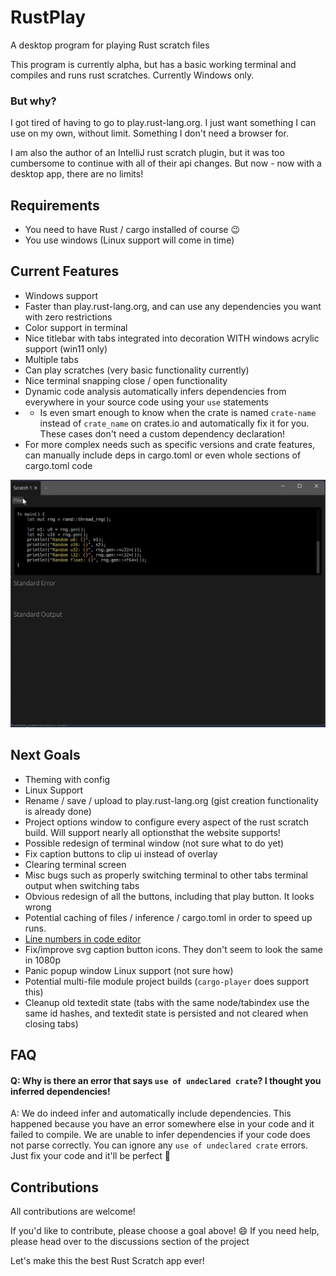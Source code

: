 # RustPlay
A desktop program for playing Rust scratch files

This program is currently alpha, but has a basic working terminal and compiles and runs rust scratches.
Currently Windows only.

### But why?
I got tired of having to go to play.rust-lang.org. I just want something I can use on my own, without limit. Something I don't need a browser for.

I am also the author of an IntelliJ rust scratch plugin, but it was too cumbersome to continue with all of their api changes. But now - now with a desktop app, there are no limits!

## Requirements
- You need to have Rust / cargo installed of course :wink:
- You use windows (Linux support will come in time)

## Current Features
- Windows support
- Faster than play.rust-lang.org, and can use any dependencies you want with zero restrictions
- Color support in terminal
- Nice titlebar with tabs integrated into decoration WITH windows acrylic support (win11 only)
- Multiple tabs
- Can play scratches (very basic functionality currently)
- Nice terminal snapping close / open functionality
- Dynamic code analysis automatically infers dependencies from everywhere in your source code using your `use` statements
- - Is even smart enough to know when the crate is named `crate-name` instead of `crate_name` on crates.io and automatically fix it for you. These cases don't need a custom dependency declaration!
- For more complex needs such as specific versions and crate features, can manually include deps in cargo.toml or even whole sections of cargo.toml code

![Ui Demo](/readme_assets/ui.gif)

## Next Goals
- Theming with config
- Linux Support
- Rename / save / upload to play.rust-lang.org (gist creation functionality is already done)
- Project options window to configure every aspect of the rust scratch build. Will support nearly all optionsthat the website supports!
- Possible redesign of terminal window (not sure what to do yet)
- Fix caption buttons to clip ui instead of overlay
- Clearing terminal screen
- Misc bugs such as properly switching terminal to other tabs terminal output when switching tabs
- Obvious redesign of all the buttons, including that play button. It looks wrong
- Potential caching of files / inference / cargo.toml in order to speed up runs.
- [Line numbers in code editor](https://github.com/emilk/egui/issues/1534)
- Fix/improve svg caption button icons. They don't seem to look the same in 1080p
- Panic popup window Linux support (not sure how)
- Potential multi-file module project builds (`cargo-player` does support this)
- Cleanup old textedit state (tabs with the same node/tabindex use the same id hashes, and textedit state is persisted and not cleared when closing tabs)

## FAQ
#### Q: Why is there an error that says `use of undeclared crate`? I thought you inferred dependencies!
A: We do indeed infer and automatically include dependencies. This happened because you have an error somewhere else in your code and it failed to compile. We are unable to infer dependencies if your code does not parse correctly. You can ignore any `use of undeclared crate` errors. Just fix your code and it'll be perfect 🙂

## Contributions
All contributions are welcome!

If you'd like to contribute, please choose a goal above! :smile: If you need help, please head over to the discussions section of the project

Let's make this the best Rust Scratch app ever!
